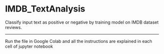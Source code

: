 # IMDB_TextAnalysis
Classify input text as positive or negative by training model on IMDB dataset reviews.
*****
Run the file in Google Colab and all the instructions are explained in each cell of jupyter notebook
